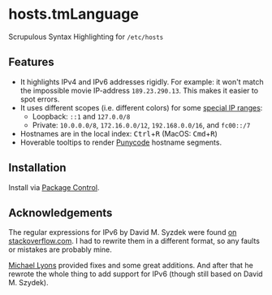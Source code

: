 # hosts.tmLanguage

Scrupulous Syntax Highlighting for `/etc/hosts`

## Features

* It highlights IPv4 and IPv6 addresses rigidly. For example: it won't match the impossible movie IP-address `189.23.290.13`. This makes it easier to spot errors.
* It uses different scopes (i.e. different colors) for some [special IP ranges][wiki-ip]:
    - Loopback: `::1` and `127.0.0/8`
    - Private: `10.0.0.0/8`, `172.16.0.0/12`, `192.168.0.0/16`, and `fc00::/7`
* Hostnames are in the local index: <kbd>Ctrl</kbd>+<kbd>R</kbd> (MacOS: <kbd>Cmd</kbd>+<kbd>R</kbd>)
* Hoverable tooltips to render [Punycode][] hostname segments.

## Installation

Install via [Package Control](https://packagecontrol.io/).

## Acknowledgements

The regular expressions for IPv6 by David M. Syzdek were found [on stackoverflow.com](http://stackoverflow.com/a/17871737/852657). I had to rewrite them in a different format, so any faults or mistakes are probably mine.

[Michael Lyons](https://github.com/michaelblyons) provided fixes and some great additions. And after that he rewrote the whole thing to add support for IPv6 (though still based on David M. Szydek).

[wiki-ip]: https://en.wikipedia.org/wiki/Reserved_IP_addresses
[punycode]: https://en.wikipedia.org/wiki/Punycode#Internationalized_domain_names
